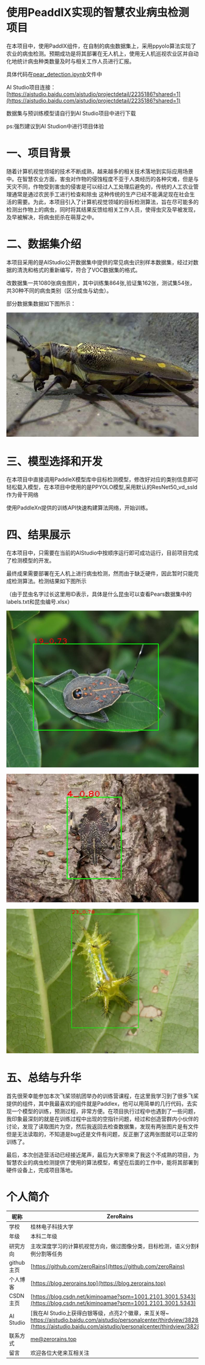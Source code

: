 # 使用PeaddlX实现的智慧农业病虫检测项目

在本项目中，使用PaddlX组件，在自制的病虫数据集上，采用ppyolo算法实现了农业的病虫检测。预期成功是将其部署在无人机上，使用无人机巡视农业区并自动化地统计病虫种类数量及时与相关工作人员进行汇报。

具体代码在[pear_detection.ipynb](pear_detection.ipynb)文件中

AI Studio项目连接：[https://aistudio.baidu.com/aistudio/projectdetail/2235186?shared=1](https://aistudio.baidu.com/aistudio/projectdetail/2235186?shared=1)

数据集与预训练模型请自行到AI Studio项目中进行下载

ps:强烈建议到AI Studion中进行项目体验

# 一、项目背景

随着计算机视觉领域的技术不断成熟，越来越多的相关技术落地到实际应用场景中。在智慧农业方面，害虫对作物的侵蚀程度不亚于人类经历的各种灾难，但是与天灾不同，作物受到害虫的侵害是可以经过人工处理后避免的，传统的人工农业管理通常是通过农民手工进行检查和除虫 这种传统的生产已经不能满足现在社会生活的需要。为此，本项目引入了计算机视觉领域的目标检测算法，旨在尽可能多的检测出作物上的病虫，同时将其结果反馈给相关工作人员，使得虫灾及早被发现，及早被解决，将病虫扼杀在萌芽之中。

# 二、数据集介绍

本项目采用的是AIStudio公开数据集中提供的常见病虫识别样本数据集，经过对数据的清洗和格式的重新编写，符合了VOC数据集的格式。

改数据集一共1080张病虫图片，其中训练集864张,验证集162张，测试集54张，共30种不同的病虫类别（区分成虫与幼虫）。

部分数据集数据如下图所示：

![缓冲](./617.jpg)

# 三、模型选择和开发


在本项目中直接调用PaddleX模型库中目标检测模型，修改好对应的类别信息即可轻松载入模型，在本项目中使用的是PPYOLO模型,采用默认的ResNet50_vd_ssld作为骨干网络

使用PaddleXn提供的训练API快速构建算法网络，开始训练。

# 四、结果展示

在本项目中，只需要在当前的AIStudio中按顺序运行即可成功运行，目前项目完成了检测模型的开发。

最终成果需要部署在无人机上进行病虫检测，然而由于缺乏硬件，因此暂时只能完成检测算法。检测结果如下图所示

（由于昆虫名字过长这里用ID表示，具体是什么昆虫可以查看Pears数据集中的labels.txt和昆虫编号.xlsx）

![](test1.jpg)

![](test2.jpg)

![](test3.jpg)

# 五、总结与升华

首先很荣幸能参加本次飞桨领航团举办的训练营课程，在这里我学习到了很多飞桨提供的组件，其中我最喜欢的组件就是Paddlex，他可以用简单的几行代码，去实现一个模型的训练，预测过程，非常方便。在项目执行过程中也遇到了一些问题，我印象最深刻的就是在训练过程中出现的空指针问题，经过和创造营群内小伙伴的讨论，发现了读取图片为空，然后我返回去检查数据集，发现有两张图片是有文件但是无法读取的，不知道是bug还是文件有问题，反正删了这两张图就可以正常的训练了。

最后，本次创造营活动已经接近尾声，最后为大家带来了我这个不成熟的项目，为智慧农业的病虫检测提供了使用的算法模型，希望在后面的工作中，能将其部署到硬件设备上，完成项目落地。



# 个人简介


昵称|ZeroRains
-|-
学校|桂林电子科技大学
年级|本科二年级
研究方向|主攻深度学习的计算机视觉方向，做过图像分类，目标检测，语义分割和实例分割等任务
github主页|[https://github.com/zeroRains](https://github.com/zeroRains)
个人博客|[https://blog.zerorains.top](https://blog.zerorains.top)
CSDN主页|[https://blog.csdn.net/kiminoamae?spm=1001.2101.3001.5343](https://blog.csdn.net/kiminoamae?spm=1001.2101.3001.5343)
AI Studio|[我在AI Studio上获得白银等级，点亮2个徽章，来互关呀~ https://aistudio.baidu.com/aistudio/personalcenter/thirdview/382849](https://aistudio.baidu.com/aistudio/personalcenter/thirdview/382849)
联系方式|me@zerorains.top
留言|欢迎各位大佬来互相关注

